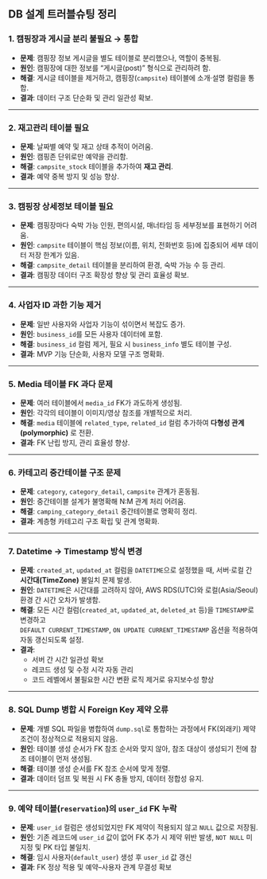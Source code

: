 ##  DB 설계 트러블슈팅 정리

### 1. 캠핑장과 게시글 분리 불필요 → 통합
- **문제**: 캠핑장 정보 게시글을 별도 테이블로 분리했으나, 역할이 중복됨.
- **원인**: 캠핑장에 대한 정보를 “게시글(post)” 형식으로 관리하려 함.
- **해결**: 게시글 테이블을 제거하고, 캠핑장(`campsite`) 테이블에 소개·설명 컬럼을 통합.
- **결과**: 데이터 구조 단순화 및 관리 일관성 확보.

---

### 2. 재고관리 테이블 필요
- **문제**: 날짜별 예약 및 재고 상태 추적이 어려움.
- **원인**: 캠핑존 단위로만 예약을 관리함.
- **해결**: `campsite_stock` 테이블을 추가하여 **재고 관리**.
- **결과**: 예약 중복 방지 및 성능 향상.

---

### 3. 캠핑장 상세정보 테이블 필요
- **문제**: 캠핑장마다 숙박 가능 인원, 편의시설, 매너타임 등 세부정보를 표현하기 어려움.
- **원인**: `campsite` 테이블이 핵심 정보(이름, 위치, 전화번호 등)에 집중되어 세부 데이터 저장 한계가 있음.
- **해결**: `campsite_detail` 테이블을 분리하여 환경, 숙박 가능 수 등 관리.
- **결과**: 캠핑장 데이터 구조 확장성 향상 및 관리 효율성 확보.

---

### 4. 사업자 ID 과한 기능 제거
- **문제**: 일반 사용자와 사업자 기능이 섞이면서 복잡도 증가.
- **원인**: `business_id`를 모든 사용자 데이터에 포함.
- **해결**: `business_id` 컬럼 제거, 필요 시 `business_info` 별도 테이블 구성.
- **결과**: MVP 기능 단순화, 사용자 모델 구조 명확화.

---

### 5. Media 테이블 FK 과다 문제
- **문제**: 여러 테이블에서 `media_id` FK가 과도하게 생성됨.
- **원인**: 각각의 테이블이 이미지/영상 참조를 개별적으로 처리.
- **해결**: `media` 테이블에 `related_type`, `related_id` 컬럼 추가하여 **다형성 관계(polymorphic)** 로 전환.
- **결과**: FK 난립 방지, 관리 효율성 향상.

---

### 6. 카테고리 중간테이블 구조 문제
- **문제**: `category`, `category_detail`, `campsite` 관계가 혼동됨.
- **원인**: 중간테이블 설계가 불명확해 N:M 관계 처리 어려움.
- **해결**: `camping_category_detail` 중간테이블로 명확히 정리.
- **결과**: 계층형 카테고리 구조 확립 및 관계 명확화.

---

### 7. Datetime → Timestamp 방식 변경
- **문제**: `created_at`, `updated_at` 컬럼을 `DATETIME`으로 설정했을 때, 서버·로컬 간 **시간대(TimeZone)** 불일치 문제 발생.
- **원인**: `DATETIME`은 시간대를 고려하지 않아, AWS RDS(UTC)와 로컬(Asia/Seoul) 환경 간 시간 오차가 발생함.
- **해결**: 모든 시간 컬럼(`created_at`, `updated_at`, `deleted_at` 등)을 `TIMESTAMP`로 변경하고  
  `DEFAULT CURRENT_TIMESTAMP`, `ON UPDATE CURRENT_TIMESTAMP` 옵션을 적용하여 자동 갱신되도록 설정.
- **결과**:
    - 서버 간 시간 일관성 확보
    - 레코드 생성 및 수정 시각 자동 관리
    - 코드 레벨에서 불필요한 시간 변환 로직 제거로 유지보수성 향상

---

### 8. SQL Dump 병합 시 Foreign Key 제약 오류
- **문제**: 개별 SQL 파일을 병합하여 `dump.sql`로 통합하는 과정에서 FK(외래키) 제약 조건이 정상적으로 적용되지 않음.
- **원인**: 테이블 생성 순서가 FK 참조 순서와 맞지 않아, 참조 대상이 생성되기 전에 참조 테이블이 먼저 생성됨.
- **해결**: 테이블 생성 순서를 FK 참조 순서에 맞게 정렬.
- **결과**: 데이터 덤프 및 복원 시 FK 충돌 방지, 데이터 정합성 유지.

--- 

### 9. 예약 테이블(`reservation`)의 `user_id` FK 누락
- **문제**: `user_id` 컬럼은 생성되었지만 FK 제약이 적용되지 않고 `NULL` 값으로 저장됨.
- **원인**: 기존 레코드에 `user_id` 값이 없어 FK 추가 시 제약 위반 발생, `NOT NULL` 미지정 및 PK 타입 불일치.
- **해결**: 임시 사용자(`default_user`) 생성 후 `user_id` 값 갱신
- **결과**: FK 정상 적용 및 예약–사용자 관계 무결성 확보